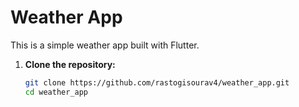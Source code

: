 
# Weather App

This is a simple weather app built with Flutter.



1. **Clone the repository:**
   ```bash
   git clone https://github.com/rastogisourav4/weather_app.git
   cd weather_app
